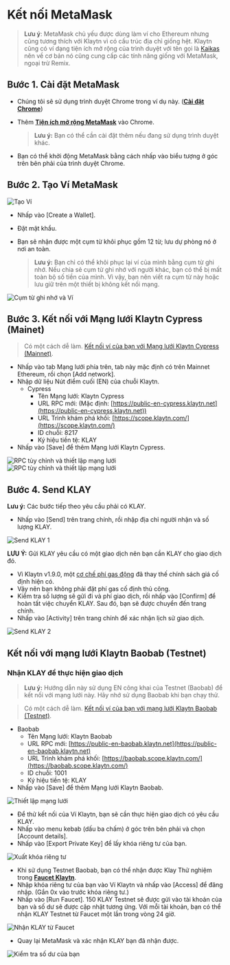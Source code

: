 # Kết nối MetaMask

> **Lưu ý**: MetaMask chủ yếu được dùng làm ví cho Ethereum nhưng cũng tương thích với Klaytn vì có cấu trúc địa chỉ giống hệt. Klaytn cũng có ví dạng tiện ích mở rộng của trình duyệt với tên gọi là [Kaikas](../developer-tools/#kaikas) nên về cơ bản nó cũng cung cấp các tính năng giống với MetaMask, ngoại trừ Remix.

## Bước 1. Cài đặt MetaMask <a href="#install-metamask" id="install-metamask"></a>

* Chúng tôi sẽ sử dụng trình duyệt Chrome trong ví dụ này. ([**Cài đặt Chrome**](https://www.google.com/intl/en\_us/chrome/))
*   Thêm [**Tiện ích mở rộng MetaMask**](https://chrome.google.com/webstore/detail/metamask/nkbihfbeogaeaoehlefnkodbefgpgknn?hl=en) vào Chrome.

    > **Lưu ý:** Bạn có thể cần cài đặt thêm nếu đang sử dụng trình duyệt khác.
* Bạn có thể khởi động MetaMask bằng cách nhấp vào biểu tượng ở góc trên bên phải của trình duyệt Chrome.

## Bước 2. Tạo Ví MetaMask <a href="#generate-a-metamask" id="generate-a-metamask"></a>

![Tạo Ví](../../bapp/tutorials/img/new-to-metamask.png)

* Nhấp vào \[Create a Wallet].
* Đặt mật khẩu.
*   Bạn sẽ nhận được một cụm từ khôi phục gồm 12 từ; lưu dự phòng nó ở nơi an toàn.

    > **Lưu ý:** Bạn chỉ có thể khôi phục lại ví của mình bằng cụm từ ghi nhớ. Nếu chia sẻ cụm từ ghi nhớ với người khác, bạn có thể bị mất toàn bộ số tiền của mình. Vì vậy, bạn nên viết ra cụm từ này hoặc lưu giữ trên một thiết bị không kết nối mạng.

![Cụm từ ghi nhớ và Ví](../../bapp/tutorials/img/metamask-secret-backup.png)

## Bước 3. Kết nối với Mạng lưới Klaytn Cypress (Mainet) <a href="#connect-to-klaytn-cypress-network-mainnet" id="connect-to-klaytn-cypress-network-mainnet"></a>

> Có một cách dễ làm. [Kết nối ví của bạn với Mạng lưới Klaytn Cypress (Mainnet)](https://chainlist.org/chain/8217).

* Nhấp vào tab Mạng lưới phía trên, tab này mặc định có trên Mainnet Ethereum, rồi chọn \[Add network].
* Nhập dữ liệu Nút điểm cuối (EN) của chuỗi Klaytn.
  * Cypress
    * Tên Mạng lưới: Klaytn Cypress
    * URL RPC mới: (Mặc định: [https://public-en-cypress.klaytn.net](https://public-en-cypress.klaytn.net))
    * URL Trình khám phá khối: [https://scope.klaytn.com/](https://scope.klaytn.com/)
    * ID chuỗi: 8217
    * Ký hiệu tiền tệ: KLAY
* Nhấp vào \[Save] để thêm Mạng lưới Klaytn Cypress.

![RPC tùy chỉnh và thiết lập mạng lưới](../../bapp/tutorials/img/metamask-add-cypress-1.png) ![RPC tùy chỉnh và thiết lập mạng lưới](../../bapp/tutorials/img/metamask-add-cypress-2.png)

## Bước 4. Send KLAY <a href="#send-klay" id="send-klay"></a>

**Lưu ý:** Các bước tiếp theo yêu cầu phải có KLAY.

* Nhấp vào \[Send] trên trang chính, rồi nhập địa chỉ người nhận và số lượng KLAY.

![Send KLAY 1](img/metamask-send-klay-1.png)

**LƯU Ý:** Gửi KLAY yêu cầu có một giao dịch nên bạn cần KLAY cho giao dịch đó.

* Vì Klaytn v1.9.0, một [cơ chế phí gas động](https://medium.com/klaytn/dynamic-gas-fee-pricing-mechanism-1dac83d2689) đã thay thế chính sách giá cố định hiện có.
* Vậy nên bạn không phải đặt phí gas cố định thủ công.
* Kiểm tra số lượng sẽ gửi đi và phí giao dịch, rồi nhấp vào \[Confirm] để hoàn tất việc chuyển KLAY. Sau đó, bạn sẽ được chuyển đến trang chính.
* Nhấp vào \[Activity] trên trang chính để xác nhận lịch sử giao dịch.

![Send KLAY 2](img/metamask-send-klay-2.png)

## Kết nối với mạng lưới Klaytn Baobab (Testnet)<a href="#connect-to-klaytn-baobab-network-testnet" id="connect-to-klaytn-baobab-network-testnet"></a>

### Nhận KLAY để thực hiện giao dịch

> **Lưu ý:** Hướng dẫn này sử dụng EN công khai của Testnet (Baobab) để kết nối với mạng lưới này. Hãy nhớ sử dụng Baobab khi bạn chạy thử.

> Có một cách dễ làm. [Kết nối ví của bạn với mạng lưới Klaytn Baobab (Testnet)](https://chainlist.org/chain/1001).

* Baobab
  * Tên Mạng lưới: Klaytn Baobab
  * URL RPC mới: [https://public-en-baobab.klaytn.net](https://public-en-baobab.klaytn.net)
  * URL Trình khám phá khối: [https://baobab.scope.klaytn.com/](https://baobab.scope.klaytn.com/)
  * ID chuỗi: 1001
  * Ký hiệu tiền tệ: KLAY
* Nhấp vào \[Save] để thêm Mạng lưới Klaytn Baobab.

![Thiết lập mạng lưới](img/connect-testnet-1.png)

* Để thử kết nối của Ví Klaytn, bạn sẽ cần thực hiện giao dịch có yêu cầu KLAY.
* Nhấp vào menu kebab (dấu ba chấm) ở góc trên bên phải và chọn \[Account details].
* Nhấp vào \[Export Private Key] để lấy khóa riêng tư của bạn.

![Xuất khóa riêng tư](img/connect-testnet-2.png)

* Khi sử dụng Testnet Baobab, bạn có thể nhận được Klay Thử nghiệm trong [**Faucet Klaytn**](https://baobab.wallet.klaytn.foundation/access?next=faucet).
* Nhập khóa riêng tư của bạn vào Ví Klaytn và nhấp vào \[Access] để đăng nhập. (Gắn 0x vào trước khóa riêng tư.)
* Nhấp vào \[Run Faucet]. 150 KLAY Testnet sẽ được gửi vào tài khoản của bạn và số dư sẽ được cập nhật tương ứng. Với mỗi tài khoản, bạn có thể nhận KLAY Testnet từ Faucet một lần trong vòng 24 giờ.

![Nhận KLAY từ Faucet](img/connect-testnet-3.png)

* Quay lại MetaMask và xác nhận KLAY bạn đã nhận được.

![Kiểm tra số dư của bạn](img/connect-testnet-4.png)

